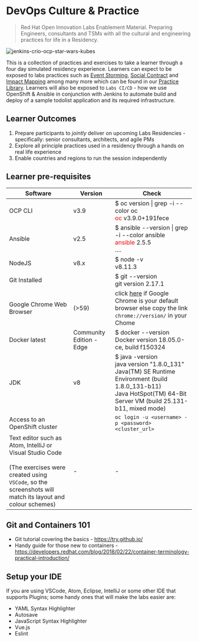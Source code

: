 # DevOps Culture & Practice
> Red Hat Open Innovation Labs Enablement Material. Preparing Engineers, consultants and TSMs with all the cultural and engineering practices for life in a Residency.

![jenkins-crio-ocp-star-wars-kubes](./images/jenkins-crio-ocp-star-wars-kubes.png)

This is a collection of practices and exercises to take a learner through a four day simulated residency experience. Learners can expect to be exposed to labs practices such as [Event Storming](https://rht-labs.github.io/practice-library/practices/event-storming/), [Social Contract](https://rht-labs.github.io/practice-library/practices/social-contract/) and [Impact Mapping](https://rht-labs.github.io/practice-library/practices/impact-mapping/) among many more which can be found in our [Practice Library](https://rht-labs.github.io/practice-library/). Learners will also be exposed to `Labs CI/CD` - how we use OpenShift & Ansible in conjunction with Jenkins to automate build and deploy of a sample todolist application and its required infrastructure.

## Learner Outcomes
1. Prepare participants to *jointly* deliver on upcoming Labs Residencies - specifically: senior consultants, architects, and agile PMs
2. Explore all principle practices used in a residency through a hands on real life experience
3. Enable countries and regions to run the session independently


## Learner pre-requisites
 | Software | Version | Check |
 | -------- | ------- | ----- |
 | OCP CLI | v3.9 | $ oc version &#124; grep -i --color oc  <br><span style="color:red">oc </span> v3.9.0+191fece |
 | Ansible | v2.5 | $ ansible --version &#124; grep -i --color ansible <br> <span style="color:red">ansible</span> 2.5.5 <br> .... <br>| 
 | NodeJS | v8.x | $ node -v <br> v8.11.3|
 | Git Installed | | $ git --version <br> git version 2.17.1|
 | Google Chrome Web Browser | (>59) | click [here](chrome://version/) if Google Chrome is your default browser else copy the link `chrome://version/` in your Chome |
 | Docker latest | Community Edition - Edge | $ docker --version <br> Docker version 18.05.0-ce, build f150324|
 | JDK | v8 | $ java -version <br>java version "1.8.0_131"<br>Java(TM) SE Runtime Environment (build 1.8.0_131-b11)<br>Java HotSpot(TM) 64-Bit Server VM (build 25.131-b11, mixed mode)|
 | Access to an OpenShift cluster | | `oc login -u <username> -p <password> <cluster_url>` |
 | Text editor such as Atom, IntelliJ or Visual Studio Code <br><br> (The exercises were created using `VSCode`, so the screenshots will match its layout and colour schemes) | - | - |

## Git and Containers 101
 - Git tutorial covering the basics - https://try.github.io/
 - Handy guide for those new to containers - https://developers.redhat.com/blog/2018/02/22/container-terminology-practical-introduction/

## Setup your IDE
If you are using VSCode, Atom, Eclipse, IntelliJ or some other IDE that supports Plugins; some handy ones that will make the labs easier are:
 - YAML Syntax Highlighter
 - Autosave
 - JavaScript Syntax Highlighter
 - Vue.js
 - Eslint
